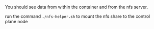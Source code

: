 You should see data from within the container and from the nfs server.

run the command `./nfs-helper.sh` to mount the nfs share to the control plane node

